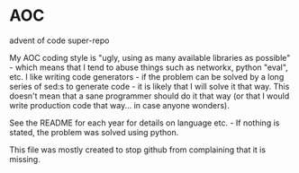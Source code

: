 # AOC
advent of code super-repo

My AOC coding style is "ugly, using as many available libraries as possible" - which means that I tend to abuse things such as networkx, python "eval", etc.
I like writing code generators - if the problem can be solved by a long series of sed:s to generate code - it is likely that I will solve it that way. This doesn't mean that a sane programmer should do it that way (or that I would write production code that way... in case anyone wonders).


See the README for each year for details on language etc. - If nothing is stated, the problem was solved using python.

This file was mostly created to stop github from complaining that it is missing.
